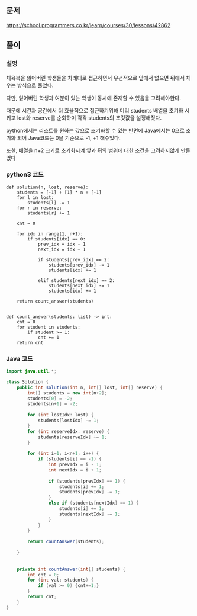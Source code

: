 ## 문제
https://school.programmers.co.kr/learn/courses/30/lessons/42862


## 풀이
### 설명
체육복을 잃어버린 학생들을 차례대로 접근하면서 우선적으로 앞에서 없으면 뒤에서 채우는 방식으로 풀었다.

다만, 잃어버린 학생과 여분이 있는 학생이 동시에 존재할 수 있음을 고려해야한다.

때문에 시간과 공간에서 더 효율적으로 접근하기위해 미리 students 배열을 초기화 시키고 lost와 reserve를 순회하며 각각 students의 초깃값을 설정해줬다.

python에서는 리스트를 원하는 값으로 초기화할 수 있는 반면에 Java에서는 0으로 초기화 되어 Java코드는 0을 기준으로 -1, +1 해주었다.

또한, 배열을 n+2 크기로 초기화시켜 앞과 뒤의 범위에 대한 조건을 고려하지않게 만들었다


### python3 코드
```python3
def solution(n, lost, reserve):
    students = [-1] + [1] * n + [-1]
    for l in lost:
        students[l] -= 1
    for r in reserve:
        students[r] += 1
    
    cnt = 0
    
    for idx in range(1, n+1):
        if students[idx] == 0:
            prev_idx = idx - 1
            next_idx = idx + 1
            
            if students[prev_idx] == 2:
                students[prev_idx] -= 1
                students[idx] += 1
                
            elif students[next_idx] == 2:
                students[next_idx] -= 1
                students[idx] += 1
            
    return count_answer(students)


def count_answer(students: list) -> int:
    cnt = 0
    for student in students:
        if student >= 1:
            cnt += 1
    return cnt
```


### Java 코드
```java
import java.util.*;

class Solution {
    public int solution(int n, int[] lost, int[] reserve) {
        int[] students = new int[n+2];
        students[0] = -2;
        students[n+1] = -2;
        
        for (int lostIdx: lost) {
            students[lostIdx] -= 1;
        }
        for (int reserveIdx: reserve) {
            students[reserveIdx] += 1;
        }
        
        for (int i=1; i<n+1; i++) {
            if (students[i] == -1) {
                int prevIdx = i - 1;
                int nextIdx = i + 1;
                
                if (students[prevIdx] == 1) {
                    students[i] += 1;
                    students[prevIdx] -= 1;
                }
                else if (students[nextIdx] == 1) {
                    students[i] += 1;
                    students[nextIdx] -= 1;
                }
            }
        }
        
        return countAnswer(students);
        
    }
    
    
    private int countAnswer(int[] students) {
        int cnt = 0;
        for (int val: students) {
            if (val >= 0) {cnt+=1;}
        }
        return cnt;
    }
}
```
